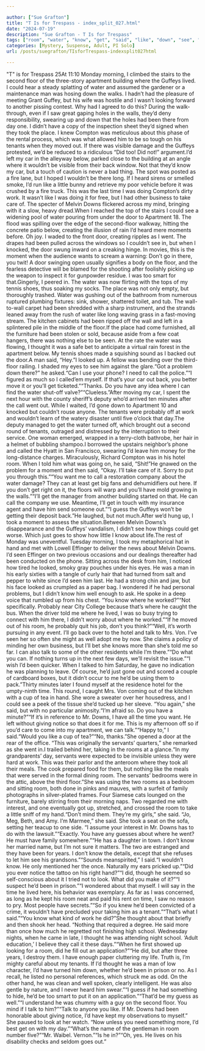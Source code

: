 ```yaml
---

author: ["Sue Grafton"]
title: "T Is for Trespass - index_split_027.html"
date: "2024-07-19"
description: "Sue Grafton - T Is for Trespass"
tags: ["room", "water", "know", "get", "said", "like", "down", "see", "apartment", "took", "time", "door", "call", "floor", "guffeys", "could", "man", "one", "tenant", "car", "work", "moment", "went", "go", "nothing"]
categories: [Mystery, Suspense, Adult, PI Solo]
url: /posts/suegrafton/TIsforTrespass-indexsplit027html

---
```



"T" is for Trespass
25At 11:10 Monday morning, I climbed the stairs to the second floor of the three-story apartment building where the Guffeys lived. I could hear a steady splatting of water and assumed the gardener or a maintenance man was hosing down the walks. I hadn’t had the pleasure of meeting Grant Guffey, but his wife was hostile and I wasn’t looking forward to another pissing contest. Why had I agreed to do this? During the walk-through, even if I saw great gaping holes in the walls, they’d deny responsibility, swearing up and down that the holes had been there from day one. I didn’t have a copy of the inspection sheet they’d signed when they took the place. I knew Compton was meticulous about this phase of the rental process, which was what allowed him to be so tough on his tenants when they moved out. If there was visible damage and the Guffeys protested, we’d be reduced to a ridiculous “Did too! Did not!” argument.I’d left my car in the alleyway below, parked close to the building at an angle where it wouldn’t be visible from their back window. Not that they’d know my car, but a touch of caution is never a bad thing. The spot was posted as a fire lane, but I hoped I wouldn’t be there long. If I heard sirens or smelled smoke, I’d run like a little bunny and retrieve my poor vehicle before it was crushed by a fire truck. This was the last time I was doing Compton’s dirty work. It wasn’t like I was doing it for free, but I had other business to take care of. The specter of Melvin Downs flickered across my mind, bringing with it a slow, heavy dread.When I reached the top of the stairs I could see a widening pool of water pouring from under the door to Apartment 18. The flood was spilling over the edge of the second-floor walkway, hitting the concrete patio below, creating the illusion of rain I’d heard mere moments before. Oh joy. I waded to the front door, creating ripples as I went. The drapes had been pulled across the windows so I couldn’t see in, but when I knocked, the door swung inward on a creaking hinge. In movies, this is the moment when the audience wants to scream a warning: Don’t go in there, you twit! A door swinging open usually signifies a body on the floor, and the fearless detective will be blamed for the shooting after foolishly picking up the weapon to inspect it for gunpowder residue. I was too smart for that.Gingerly, I peered in. The water was now flirting with the tops of my tennis shoes, thus soaking my socks. The place was not only empty, but thoroughly trashed. Water was gushing out of the bathroom from numerous ruptured plumbing fixtures: sink, shower, shattered toilet, and tub. The wall-to-wall carpet had been shredded with a sharp instrument, and the strands leaned away from the rush of water like long waving grass in a fast-moving stream. The kitchen cabinets had been ripped off the wall and left in a splintered pile in the middle of the floor.If the place had come furnished, all the furniture had been stolen or sold, because aside from a few coat hangers, there was nothing else to be seen. At the rate the water was flowing, I thought it was a safe bet to anticipate a virtual rain forest in the apartment below. My tennis shoes made a squishing sound as I backed out the door.A man said, “Hey.”I looked up. A fellow was bending over the third-floor railing. I shaded my eyes to see him against the glare.“Got a problem down there?” he asked.“Can I use your phone? I need to call the police.”“I figured as much so I called’em myself. If that’s your car out back, you better move it or you’ll get ticketed.”“Thanks. Do you have any idea where I can find the water shut-off valve?”“Clueless.”After moving my car, I spent the next hour with the county sheriff’s deputy who’d arrived ten minutes after the call went out. While I waited, I’d gone down to Apartment 10 and knocked but couldn’t rouse anyone. The tenants were probably off at work and wouldn’t learn of the watery disaster until five o’clock that day.The deputy managed to get the water turned off, which brought out a second round of tenants, outraged and distressed by the interruption to their service. One woman emerged, wrapped in a terry-cloth bathrobe, her hair in a helmet of bubbling shampoo.I borrowed the upstairs neighbor’s phone and called the Hyatt in San Francisco, swearing I’d leave him money for the long-distance charges. Miraculously, Richard Compton was in his hotel room. When I told him what was going on, he said, “Shit!”He gnawed on the problem for a moment and then said, “Okay. I’ll take care of it. Sorry to put you through this.”“You want me to call a restoration company about the water damage? They can at least get big fans and dehumidifiers out here. If you don’t get right on it, the floors will warp and you’ll have mold growing in the walls.”“I’ll get the manager from another building started on that. He can call the company we use. Meantime, I’ll get in touch with my insurance agent and have him send someone out.”“I guess the Guffeys won’t be getting their deposit back.”He laughed, but not much.After we’d hung up, I took a moment to assess the situation.Between Melvin Downs’s disappearance and the Guffeys’ vandalism, I didn’t see how things could get worse. Which just goes to show how little I know about life.The rest of Monday was uneventful. Tuesday morning, I took my metaphorical hat in hand and met with Lowell Effinger to deliver the news about Melvin Downs. I’d seen Effinger on two previous occasions and our dealings thereafter had been conducted on the phone. Sitting across the desk from him, I noticed how tired he looked, smoky gray pouches under his eyes. He was a man in his early sixties with a tangle of curly hair that had turned from salt and pepper to white since I’d seen him last. He had a strong chin and jaw, but his face looked as crumpled as a paper bag. I wondered if he had personal problems, but I didn’t know him well enough to ask. He spoke in a deep voice that rumbled up from his chest. “You know where he worked?”“Not specifically. Probably near City College because that’s where he caught the bus. When the driver told me where he lived, I was so busy trying to connect with him there, I didn’t worry about where he worked.”“If he moved out of his room, he probably quit his job, don’t you think?”“Well, it’s worth pursuing in any event. I’ll go back over to the hotel and talk to Mrs. Von. I’ve seen her so often she might as well adopt me by now. She claims a policy of minding her own business, but I’ll bet she knows more than she’s told me so far. I can also talk to some of the other residents while I’m there.”“Do what you can. If nothing turns up in the next few days, we’ll revisit the issue.”“I wish I’d been quicker. When I talked to him Saturday, he gave no indication he was planning to leave. Of course, he’d just gone out and scored a couple of cardboard boxes, but it didn’t occur to me he’d be using them to pack.”Thirty minutes later I found myself at the residence hotel for the umpty-ninth time. This round, I caught Mrs. Von coming out of the kitchen with a cup of tea in hand. She wore a sweater over her housedress, and I could see a peek of the tissue she’d tucked up her sleeve. “You again,” she said, but with no particular animosity.“I’m afraid so. Do you have a minute?”“If it’s in reference to Mr. Downs, I have all the time you want. He left without giving notice so that does it for me. This is my afternoon off so if you’d care to come into my apartment, we can talk.”“Happy to,” I said.“Would you like a cup of tea?”“No, thanks.”She opened a door at the rear of the office. “This was originally the servants’ quarters,” she remarked as she went in.I trailed behind her, taking in the rooms at a glance.“In my grandparents’ day, servants were expected to be invisible unless they were hard at work. This was their parlor and the anteroom where they took all their meals. The cook prepared food for them, but nothing like the meals that were served in the formal dining room. The servants’ bedrooms were in the attic, above the third floor.”She was using the two rooms as a bedroom and sitting room, both done in pinks and mauves, with a surfeit of family photographs in silver-plated frames. Four Siamese cats lounged on the furniture, barely stirring from their morning naps. Two regarded me with interest, and one eventually got up, stretched, and crossed the room to take a little sniff of my hand.“Don’t mind them. They’re my girls,” she said. “Jo, Meg, Beth, and Amy. I’m Marmee,” she said. She took a seat on the sofa, setting her teacup to one side. “I assume your interest in Mr. Downs has to do with the lawsuit.”“Exactly. You have any guesses about where he went? He must have family somewhere.”“He has a daughter in town. I don’t know her married name, but I’m not sure it matters. The two are estranged and they have been for years. I don’t know the details, except that she refuses to let him see his grandsons.”“Sounds meanspirited,” I said.“I wouldn’t know. He only mentioned her the once. Naturally my ears pricked up.”“Did you ever notice the tattoo on his right hand?”“I did, though he seemed so self-conscious about it I tried not to look. What did you make of it?”“I suspect he’d been in prison.”“I wondered about that myself. I will say in the time he lived here, his behavior was exemplary. As far as I was concerned, as long as he kept his room neat and paid his rent on time, I saw no reason to pry. Most people have secrets.”“So if you knew he’d been convicted of a crime, it wouldn’t have precluded your taking him as a tenant.”“That’s what I said.”“You know what kind of work he did?”She thought about that briefly and then shook her head. “Nothing that required a degree. He said more than once how much he regretted not finishing high school. Wednesday nights, when he came in late, I thought he was attending night school. ‘Adult education,’ I believe they call it these days.”“When he first showed up looking for a room, did he fill out an application?”“He did, but after three years, I destroy them. I have enough paper cluttering my life. Truth is, I’m mighty careful about my tenants. If I’d thought he was a man of low character, I’d have turned him down, whether he’d been in prison or no. As I recall, he listed no personal references, which struck me as odd. On the other hand, he was clean and well spoken, clearly intelligent. He was also gentle by nature, and I never heard him swear.”“I guess if he had something to hide, he’d be too smart to put it on an application.”“That’d be my guess as well.”“I understand he was chummy with a guy on the second floor. You mind if I talk to him?”“Talk to anyone you like. If Mr. Downs had been honorable about giving notice, I’d have kept my observations to myself.” She paused to look at her watch. “Now unless you need something more, I’d best get on with my day.”“What’s the name of the gentleman in room number five?”“Mr. Waibel. Vernon.”“Is he in?”“Oh, yes. He lives on his disability checks and seldom goes out.”
